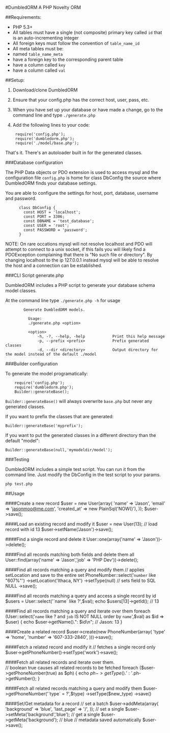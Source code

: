 #DumbledORM
A PHP Novelty ORM

##Requirements:
* PHP 5.3+
* All tables must have a single (not composite) primary key called `id` that is an auto-incrementing integer
* All foreign keys must follow the convention of `table_name_id`
* All meta tables must be:
 * named `table_name_meta` 
 * have a foreign key to the corresponding parent table
 * have a column called `key` 
 * have a column called `val`


##Setup:

1. Download/clone DumbledORM
2. Ensure that your config.php has the correct host, user, pass, etc.
3. When you have set up your database or have made a change, go to the command line and type ```./generate.php```
4. Add the following lines to your code:

		require('config.php');
		require('dumbledorm.php');
		require('./model/base.php');

That's it.  There's an autoloader built in for the generated classes.

###Database configuration

The PHP Data objects or PDO extension is used to access mysql and the configuration file `config.php` is home for class
DbConfig the source where DumbledORM finds your database settings.

You are able to configure the settings for host, port, database, username and password.

```
      class DbConfig {
        const HOST = 'localhost';
        const PORT = 3306;
        const DBNAME = 'test_database';
        const USER = 'root';
        const PASSWORD = 'password';
      }
```

NOTE: On rare occations mysql will not resolve localhost and PDO will attempt to connect to a unix socket,
if this fails you will likely find a PDOException complaining that there is "No such file or directory".
By changing localhost to the ip 127.0.0.1 instead mysql will be able to resolve the host and a connection can be established.

###CLI Script generate.php

DumbledORM includes a PHP script to generate your database schema model classes.

At the command line type ```./generate.php -h``` for usage

```
        Generate DumbledORM models.

          Usage:
          ./generate.php <option>

          <option>
              -h, -?, --help, -help            Print this help message
              -p, --prefix <prefix>            Prefix generated classes
              -d, --dir <directory>            Output directory for the model instead of the default ./model
```


###Builder configuration

To generate the model programatically:

		require('config.php');
		require('dumbledorm.php');
		Builder::generateBase();

`Builder::generateBase()` will always overwrite `base.php` but never any generated classes.

If you want to prefix the classes that are generated:

	Builder::generateBase('myprefix');

If you want to put the generated classes in a different directory than the default "model":

	Builder::generateBase(null,'mymodeldir/model');

###Testing

DumbledORM includes a simple test script.  You can run it from the command line.  Just modify the DbConfig in the test script to your params.

	php test.php

##Usage

####Create a new record
	$user = new User(array(
	  'name' => 'Jason', 
	  'email' => 'jasonmoo@me.com', 
	  'created_at' => new PlainSql('NOW()'), 
	));
	$user->save();

####Load an existing record and modify it
	$user = new User(13);  // load record with id 13
	$user->setName('Jason')->save();

####Find a single record and delete it
	User::one(array('name' => 'Jason'))->delete();

####Find all records matching both fields and delete them all 
	User::find(array('name' => 'Jason','job' => 'PHP Dev'))->delete();

####Find all records matching a query and modify them
    // applies setLocation and save to the entire set
    PhoneNumber::select('`number` like "607%"')
      ->setLocation('Ithaca, NY')
      ->setType(null)  // sets field to SQL NULL
      ->save();

####Find all records matching a query and access a single record by id
	$users = User::select('`name` like ?',$val);
	echo $users[13]->getId(); // 13

####Find all records matching a query and iterate over them
	foreach (User::select('`name` like ? and `job` IS NOT NULL order by `name`',$val) as $id => $user) {
	  echo $user->getName().": $id\n";  // Jason: 13
	}

####Create a related record
	$user->create(new PhoneNumber(array(
	  'type' => 'home', 
	  'number' => '607-333-2840', 
	)))->save();

####Fetch a related record and modify it
	// fetches a single record only
	$user->getPhoneNumber()->setType('work')->save();

####Fetch all related records and iterate over them.	
	// boolean true causes all related records to be fetched
	foreach ($user->getPhoneNumber(true) as $ph) {
	  echo $ph->getType().': '.$ph->getNumber();
	}

####Fetch all related records matching a query and modify them
	$user->getPhoneNumber('`type` = ?',$type)
	  ->setType($new_type)
	  ->save()

####Set/Get metadata for a record
	// set a batch
	$user->addMeta(array(
	  'background' => 'blue', 
	  'last_page' => '/', 
	));
	// set a single
	$user->setMeta('background','blue');
	// get a single
	$user->getMeta('background'); // blue
	// metadata saved automatically
	$user->save();  
